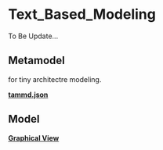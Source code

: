 # Text_Based_Modeling

To Be Update...
## Metamodel
for tiny architectre modeling.

**[tammd.json](tammd.json)**

## Model

**[Graphical View](https://expert-giggle-4719cbda.pages.github.io/)**